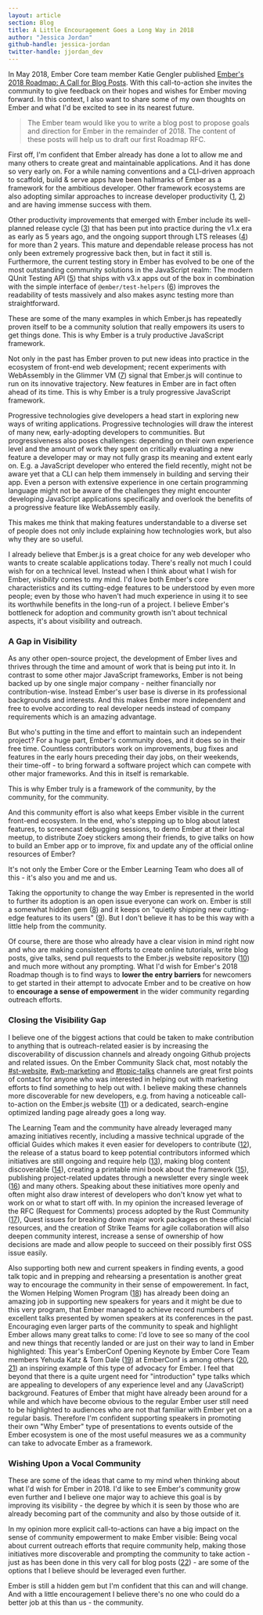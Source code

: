 ```yaml
---
layout: article
section: Blog
title: A Little Encouragement Goes a Long Way in 2018
author: "Jessica Jordan"
github-handle: jessica-jordan
twitter-handle: jjordan_dev
---
```


In May 2018, Ember Core team member Katie Gengler published [Ember's 2018 Roadmap: A Call for Blog Posts](https://www.emberjs.com/blog/2018/05/02/ember-2018-roadmap-call-for-posts.html). With this  call-to-action she invites the community to give feedback on their hopes and wishes for Ember moving forward.
In this context, I also want to share some of my own thoughts on Ember and what I'd be excited to see in its nearest future.

<!--break-->

> The Ember team would like you to write a blog post to propose goals and direction for Ember in the remainder of 2018. The content of these posts will help us to draft our first Roadmap RFC.

First off, I'm confident that Ember already has done a lot to allow me and many others to create great and maintainable applications. And it has done so very early on.
For a while naming conventions and a CLI-driven approach to scaffold, build & serve apps have been hallmarks of Ember as a framework for the ambitious developer. Other framework ecosystems are also adopting similar approaches to increase developer productivity ([1](https://github.com/angular/angular-cli/tree/v1.6.8#cli-for-angular-applications-based-on-the-ember-cli-project), [2](https://hackernoon.com/structuring-projects-and-naming-components-in-react-1261b6e18d76)) and are having immense success with them.

Other productivity improvements that emerged with Ember include its well-planned release cycle ([3](https://www.emberjs.com/blog/2013/09/06/new-ember-release-process.html)) that has been put into practice during the v1.x era as early as 5 years ago, and the ongoing support through LTS releases ([4](https://emberjs.com/blog/2016/02/25/announcing-embers-first-lts.html?utm_source=javascriptweekly&utm_medium=email)) for more than 2 years. This mature and dependable release process has not only been extremely progressive back then, but in fact it still is.
Furthermore, the current testing story in Ember has evolved to be one of the most outstanding community solutions in the JavaScript realm: The modern QUnit Testing API ([5](https://rwjblue.com/2017/10/23/ember-qunit-simplication/)) that ships with v3.x apps out of the box in combination with the simple interface of `@ember/test-helpers` ([6](https://github.com/emberjs/ember-test-helpers/blob/master/API.md)) improves the readability of tests massively and also makes async testing more than straightforward.

These are some of the many examples in which Ember.js has repeatedly proven itself to be a community solution that really empowers its users to get things done.
This is why Ember is a truly productive JavaScript framework.

Not only in the past has Ember proven to put new ideas into practice in the ecosystem of front-end web development; recent experiments with WebAssembly in the Glimmer VM ([7](https://youtu.be/NhtpXs0ZtUc?t=35m56s)) signal that Ember.js will continue to run on its innovative trajectory. New features in Ember are in fact often ahead of its time.
This is why Ember is a truly progressive JavaScript framework.

Progressive technologies give developers a head start in exploring new ways of writing applications. Progressive technologies will draw the interest of many new, early-adopting developers to communities. But progressiveness also poses challenges: depending on their own experience level and the amount of work they spent on critically evaluating a new feature a developer may or may not fully grasp its meaning and extent early on. E.g. a JavaScript developer who entered the field recently, might not be aware yet that a CLI can help them immensely in building and serving their app. Even a person with extensive experience in one certain programming language might not be aware of the challenges they might encounter developing JavaScript applications specifically and overlook the benefits of a progressive feature like WebAssembly easily.

This makes me think that making features understandable to a diverse set of people does not only include explaining how technologies work, but also why they are so useful.

I already believe that Ember.js is a great choice for any web developer who wants to create scalable applications today.
There's really not much I could wish for on a technical level.
Instead when I think about what I wish for Ember, _visibility_ comes to my mind.
I'd love both Ember's core characteristics and its cutting-edge features to be understood by even more people; even by those who haven't had much experience in using it to see its worthwhile benefits in the long-run of a project.
I believe Ember's bottleneck for adoption and community growth isn't about technical aspects, it's about visibility and outreach.


### A Gap in Visibility

As any other open-source project, the development of Ember lives and thrives through the time and amount of work that is being put into it. In contrast to some other major JavaScript frameworks, Ember is not being backed up by one single major company - neither financially nor contribution-wise.
Instead Ember's user base is diverse in its professional backgrounds and interests. And this makes Ember more independent and free to evolve according to real developer needs instead of company requirements which is an amazing advantage.

But who's putting in the time and effort to maintain such an independent project? For a huge part, Ember's community does, and it does so in their free time. Countless contributors work on improvements, bug fixes and features in the early hours preceding their day jobs, on their weekends, their time-off - to bring forward a software project which can compete with other major frameworks. And this in itself is remarkable.

This is why Ember truly is a framework of the community, by the community, for the community.

And this community effort is also what keeps Ember visible in the current front-end ecosystem. In the end, who's stepping up to blog about latest features, to screencast debugging sessions, to demo Ember at their local meetup, to distribute Zoey stickers among their friends, to give talks on how to build an Ember app or to improve, fix and update any of the official online resources of Ember?

It's not only the Ember Core or the Ember Learning Team who does all of this - it's also you and me and us.

Taking the opportunity to change the way Ember is represented in the world to further its adoption is an open issue everyone can work on.
Ember is still a somewhat hidden gem ([8](http://blog.agilityworks.co.uk/our-blog/a-hidden-gem-ember-js)) and it keeps on "quietly shipping new cutting-edge features to its users" ([9](https://twitter.com/sugarpirate_/status/923620576970731520)). But I don't believe it has to be this way with a little help from the community.

Of course, there are those who already have a clear vision in mind right now and who are making consistent efforts to create online tutorials, write blog posts, give talks, send pull requests to the Ember.js website repository ([10](https://github.com/emberjs/website/pulls?utf8=%E2%9C%93&q=is%3Apr+is%3Amerged)) and much more without any prompting.
What I'd wish for Ember's 2018 Roadmap though is to find ways to **lower the entry barriers** for newcomers to get started in their attempt to advocate Ember and to be creative on how to **encourage a sense of empowerment** in the wider community regarding outreach efforts.

### Closing the Visibility Gap

I believe one of the biggest actions that could be taken to make contribution to anything that is outreach-related easier is by increasing the discoverability of discussion channels and already ongoing Github projects and related issues. On the Ember Community Slack chat, most notably the [#st-website](https://embercommunity.slack.com/messages/CAHEZTMBK/), [#wb-marketing](https://embercommunity.slack.com/messages/C36ETE3DK/) and [#topic-talks](https://embercommunity.slack.com/messages/C9RSE508J/) channels are great first points of contact for anyone who was interested in helping out with marketing efforts to find something to help out with. I believe making these channels more discoverable for new developers, e.g. from having a noticeable call-to-action on the Ember.js website ([11](https://emberjs.com/)) or a dedicated, search-engine optimized landing page already goes a long way.

The Learning Team and the community have already leveraged many amazing initiatives recently, including a massive technical upgrade of the official Guides which makes it even easier for developers to contribute ([12](https://guides.emberjs.com/)), the release of a status board to keep potential contributors informed which initiatives are still ongoing and require help ([13](https://emberjs.com/statusboard/)), making blog content discoverable ([14](https://github.com/emberjs/website/pull/3280)), creating a printable mini book about the framework ([15](https://github.com/ember-learn/the-shortest-ember-book)), publishing project-related updates through a newsletter every single week ([16](https://the-emberjs-times.ongoodbits.com/)) and many others.
Speaking about these initiatives more openly and often might also draw interest of developers who don't know yet what to work on or what to start off with.
In my opinion the increased leverage of the RFC (Request for Comments) process adopted by the Rust Community ([17](http://rust-lang.github.io/rfcs/)), Quest issues for breaking down major work packages on these official resources, and the creation of Strike Teams for agile collaboration will also deepen community interest, increase a sense of ownership of how decisions are made and allow people to succeed on their possibly first OSS issue easily.

Also supporting both new and current speakers in finding events, a good talk topic and in prepping and rehearsing a presentation is another great way to encourage the community in their sense of empowerement.
In fact, the Women Helping Women Program ([18](https://emberwomen.com/)) has already been doing an amazing job in supporting new speakers for years and it might be due to this very program, that Ember managed to achieve record numbers of excellent talks presented by women speakers at its conferences in the past.
Encouraging even larger parts of the community to speak and highlight Ember allows many great talks to come: I'd love to see so many of the cool and new things that recently landed or are just on their way to land in Ember highlighted: This year's EmberConf Opening Keynote by Ember Core Team members Yehuda Katz & Tom Dale ([19](https://www.youtube.com/watch?v=NhtpXs0ZtUc)) at EmberConf is among others ([20](https://twitter.com/skillsmatter/status/984752827904950273), [21](https://www.youtube.com/watch?v=8D-O4cSteRk)) an inspiring example of this type of advocacy for Ember.
I feel that beyond that there is a quite urgent need for "introduction" type talks which are appealing to developers of any experience level and any (JavaScript) background. Features of Ember that might have already been around for a while and which have become obvious to the regular Ember user still need to be highlighted to audiences who are not that familiar with Ember yet on a regular basis. Therefore I'm confident supporting speakers in promoting their own "Why Ember" type of presentations to events outside of the Ember ecosystem is one of the most useful measures we as a community can take to advocate Ember as a framework.

### Wishing Upon a Vocal Community

These are some of the ideas that came to my mind when thinking about what I'd wish for Ember in 2018. I'd like to see Ember's community grow even further and I believe one major way to achieve this goal is by improving its visibility - the degree by which it is seen by those who are already becoming part of the community and also by those outside of it.

In my opinion more explicit call-to-actions can have a big impact on the sense of community empowerment to make Ember visible: Being vocal about current outreach efforts that require community help, making those initiatives more discoverable and prompting the community to take action - just as has been done in this very call for blog posts ([22](https://www.emberjs.com/blog/2018/05/02/ember-2018-roadmap-call-for-posts.html)) - are some of the options that I believe should be leveraged even further.

Ember is still a hidden gem but I'm confident that this can and will change. And with a little encouragement I believe there's no one who could do a better job at this than us - the community.
